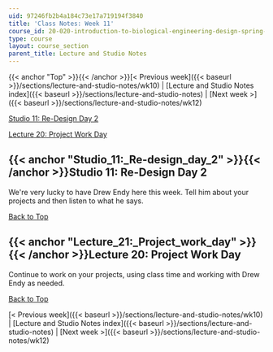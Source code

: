 ```yaml
---
uid: 97246fb2b4a184c73e17a719194f3840
title: 'Class Notes: Week 11'
course_id: 20-020-introduction-to-biological-engineering-design-spring-2009
type: course
layout: course_section
parent_title: Lecture and Studio Notes
---
```


{{< anchor "Top" >}}{{< /anchor >}}[< Previous week]({{< baseurl >}}/sections/lecture-and-studio-notes/wk10) | [Lecture and Studio Notes index]({{< baseurl >}}/sections/lecture-and-studio-notes) | [Next week >]({{< baseurl >}}/sections/lecture-and-studio-notes/wk12)

[Studio 11: Re-Design Day 2](#Studio_11:_Re-design_day_2)

[Lecture 20: Project Work Day](#Lecture_21:_Project_work_day)

{{< anchor "Studio_11:_Re-design_day_2" >}}{{< /anchor >}}Studio 11: Re-Design Day 2
------------------------------------------------------------------------------------

We're very lucky to have Drew Endy here this week. Tell him about your projects and then listen to what he says.

[Back to Top](#Top)

{{< anchor "Lecture_21:_Project_work_day" >}}{{< /anchor >}}Lecture 20: Project Work Day
----------------------------------------------------------------------------------------

Continue to work on your projects, using class time and working with Drew Endy as needed.

[Back to Top](#Top)

[< Previous week]({{< baseurl >}}/sections/lecture-and-studio-notes/wk10) | [Lecture and Studio Notes index]({{< baseurl >}}/sections/lecture-and-studio-notes) | [Next week >]({{< baseurl >}}/sections/lecture-and-studio-notes/wk12)